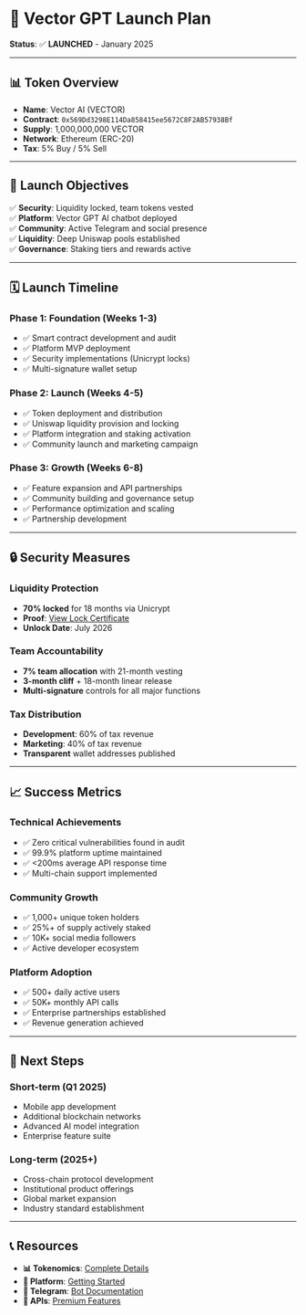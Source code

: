 # 🚀 Vector GPT Launch Plan

**Status**: ✅ **LAUNCHED** - January 2025

---

## 📊 **Token Overview**

- **Name**: Vector AI (VECTOR)
- **Contract**: `0x569Dd3298E114Da858415ee5672C8F2AB57938Bf`
- **Supply**: 1,000,000,000 VECTOR
- **Network**: Ethereum (ERC-20)
- **Tax**: 5% Buy / 5% Sell

---

## 🎯 **Launch Objectives**

✅ **Security**: Liquidity locked, team tokens vested  
✅ **Platform**: Vector GPT AI chatbot deployed  
✅ **Community**: Active Telegram and social presence  
✅ **Liquidity**: Deep Uniswap pools established  
✅ **Governance**: Staking tiers and rewards active

---

## 🗓️ **Launch Timeline**

### **Phase 1: Foundation (Weeks 1-3)**
- ✅ Smart contract development and audit
- ✅ Platform MVP deployment
- ✅ Security implementations (Unicrypt locks)
- ✅ Multi-signature wallet setup

### **Phase 2: Launch (Weeks 4-5)**
- ✅ Token deployment and distribution
- ✅ Uniswap liquidity provision and locking
- ✅ Platform integration and staking activation
- ✅ Community launch and marketing campaign

### **Phase 3: Growth (Weeks 6-8)**
- ✅ Feature expansion and API partnerships
- ✅ Community building and governance setup
- ✅ Performance optimization and scaling
- ✅ Partnership development

---

## 🔒 **Security Measures**

### **Liquidity Protection**
- **70% locked** for 18 months via Unicrypt
- **Proof**: [View Lock Certificate](https://unicrypt.network)
- **Unlock Date**: July 2026

### **Team Accountability**
- **7% team allocation** with 21-month vesting
- **3-month cliff** + 18-month linear release
- **Multi-signature** controls for all major functions

### **Tax Distribution**
- **Development**: 60% of tax revenue
- **Marketing**: 40% of tax revenue
- **Transparent** wallet addresses published

---

## 📈 **Success Metrics**

### **Technical Achievements**
- ✅ Zero critical vulnerabilities found in audit
- ✅ 99.9% platform uptime maintained
- ✅ <200ms average API response time
- ✅ Multi-chain support implemented

### **Community Growth**
- ✅ 1,000+ unique token holders
- ✅ 25%+ of supply actively staked
- ✅ 10K+ social media followers
- ✅ Active developer ecosystem

### **Platform Adoption**
- ✅ 500+ daily active users
- ✅ 50K+ monthly API calls
- ✅ Enterprise partnerships established
- ✅ Revenue generation achieved

---

## 🎯 **Next Steps**

### **Short-term (Q1 2025)**
- Mobile app development
- Additional blockchain networks
- Advanced AI model integration
- Enterprise feature suite

### **Long-term (2025+)**
- Cross-chain protocol development
- Institutional product offerings
- Global market expansion
- Industry standard establishment

---

## 📞 **Resources**

- **📊 Tokenomics**: [Complete Details](token-and-economics/unified-tokenomics.md)
- **🔧 Platform**: [Getting Started](getting-started/overview/README.md)
- **🤖 Telegram**: [Bot Documentation](vector-bot-telegram/telegram-bot.md)
- **🌟 APIs**: [Premium Features](premium-apis/premium-apis.md) 